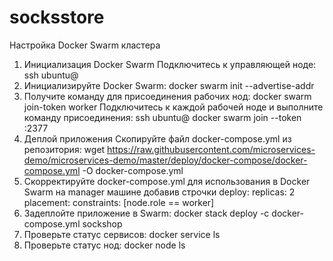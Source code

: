 # socksstore

Настройка Docker Swarm кластера
1. Инициализация Docker Swarm
    Подключитесь к управляющей ноде:
    ssh ubuntu@<manager-ip>
2. Инициализируйте Docker Swarm:
    docker swarm init --advertise-addr <manager-ip>
3. Получите команду для присоединения рабочих нод:
    docker swarm join-token worker
    Подключитесь к каждой рабочей ноде и выполните команду присоединения:
    ssh ubuntu@<worker-ip>
    docker swarm join --token <worker-join-token> <manager-ip>:2377
4. Деплой приложения
    Скопируйте файл docker-compose.yml из репозитория:
    wget https://raw.githubusercontent.com/microservices-demo/microservices-demo/master/deploy/docker-compose/docker-compose.yml -O docker-compose.yml
5. Скорректируйте docker-compose.yml для использования в Docker Swarm на manager машине добавив строчки
    deploy:
      replicas: 2
      placement:
        constraints: [node.role == worker]
6. Задеплойте приложение в Swarm:
    docker stack deploy -c docker-compose.yml sockshop
7. Проверьте статус сервисов:
    docker service ls
8. Проверьте статус нод:
    docker node ls
